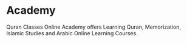 # Academy
Quran Classes Online  Academy  offers Learning Quran, Memorization, Islamic Studies and Arabic Online Learning Courses.
